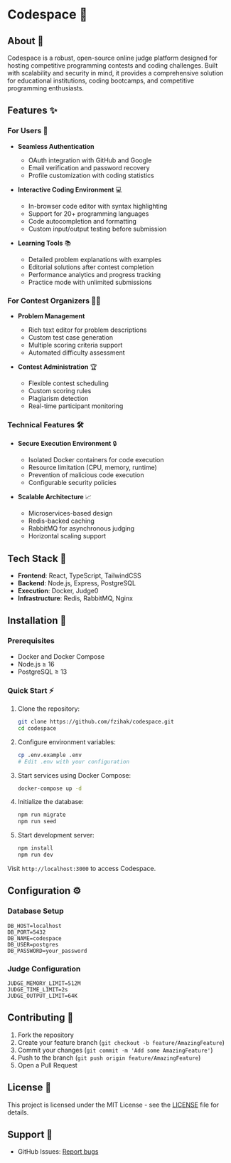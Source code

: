 # Codespace 🚀

## About 📖

Codespace is a robust, open-source online judge platform designed for hosting competitive programming contests and coding challenges. Built with scalability and security in mind, it provides a comprehensive solution for educational institutions, coding bootcamps, and competitive programming enthusiasts.

## Features ✨

### For Users 👥
- **Seamless Authentication**
  - OAuth integration with GitHub and Google
  - Email verification and password recovery
  - Profile customization with coding statistics

- **Interactive Coding Environment** 💻
  - In-browser code editor with syntax highlighting
  - Support for 20+ programming languages
  - Code autocompletion and formatting
  - Custom input/output testing before submission

- **Learning Tools** 📚
  - Detailed problem explanations with examples
  - Editorial solutions after contest completion
  - Performance analytics and progress tracking
  - Practice mode with unlimited submissions

### For Contest Organizers 👨‍💼
- **Problem Management**
  - Rich text editor for problem descriptions
  - Custom test case generation
  - Multiple scoring criteria support
  - Automated difficulty assessment

- **Contest Administration** 🏆
  - Flexible contest scheduling
  - Custom scoring rules
  - Plagiarism detection
  - Real-time participant monitoring

### Technical Features 🛠️
- **Secure Execution Environment** 🔒
  - Isolated Docker containers for code execution
  - Resource limitation (CPU, memory, runtime)
  - Prevention of malicious code execution
  - Configurable security policies

- **Scalable Architecture** 📈
  - Microservices-based design
  - Redis-backed caching
  - RabbitMQ for asynchronous judging
  - Horizontal scaling support

## Tech Stack 🔧

- **Frontend**: React, TypeScript, TailwindCSS
- **Backend**: Node.js, Express, PostgreSQL
- **Execution**: Docker, Judge0
- **Infrastructure**: Redis, RabbitMQ, Nginx

## Installation 🚀

### Prerequisites
- Docker and Docker Compose
- Node.js ≥ 16
- PostgreSQL ≥ 13

### Quick Start ⚡
1. Clone the repository:
   ```bash
   git clone https://github.com/fzihak/codespace.git
   cd codespace
   ```

2. Configure environment variables:
   ```bash
   cp .env.example .env
   # Edit .env with your configuration
   ```

3. Start services using Docker Compose:
   ```bash
   docker-compose up -d
   ```

4. Initialize the database:
   ```bash
   npm run migrate
   npm run seed
   ```

5. Start development server:
   ```bash
   npm install
   npm run dev
   ```

Visit `http://localhost:3000` to access Codespace.

## Configuration ⚙️

### Database Setup
```env
DB_HOST=localhost
DB_PORT=5432
DB_NAME=codespace
DB_USER=postgres
DB_PASSWORD=your_password
```

### Judge Configuration
```env
JUDGE_MEMORY_LIMIT=512M
JUDGE_TIME_LIMIT=2s
JUDGE_OUTPUT_LIMIT=64K
```

## Contributing 🤝

1. Fork the repository
2. Create your feature branch (`git checkout -b feature/AmazingFeature`)
3. Commit your changes (`git commit -m 'Add some AmazingFeature'`)
4. Push to the branch (`git push origin feature/AmazingFeature`)
5. Open a Pull Request

## License 📝

This project is licensed under the MIT License - see the [LICENSE](LICENSE) file for details.

## Support 💬
- GitHub Issues: [Report bugs](https://github.com/fzihak/codespace/issues)
